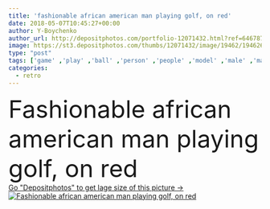 ```yaml
---
title: 'fashionable african american man playing golf, on red'
date: 2018-05-07T10:45:27+00:00
author: Y-Boychenko
author_url: http://depositphotos.com/portfolio-12071432.html?ref=64678756
image: https://st3.depositphotos.com/thumbs/12071432/image/19462/194626326/api_thumb_450.jpg?forcejpeg=true
type: "post"
tags: ['game' ,'play' ,'ball' ,'person' ,'people' ,'model' ,'male' ,'man' ,'style' ,'retro' ,'vintage' ,'fashion' ,'elegant' ,'stylish' ,'trendy' ,'player' ,'vogue' ,'alone' ,'eyeglasses' ,'glasses' ,'handsome' ,'jacket' ,'formal' ,'fashionable' ,'golf' ,'golfer' ,'afro' ,'modeling' ,'masculine' ,'styling' ,'copy space' ,'Studio Shot' ,'young adult' ,'african american' ,'golf club' ,'Fashion Shoot' ,'on red' ]
categories: 
  - retro
---
```

<div aling="center">
            <font size="60"> Fashionable african american man playing golf, on red</font>   
</div>
<div>
    <a href='https://depositphotos.com/194626326/stock-photo-fashionable-african-american-man-playing.html?ref=64678756' target=_blank > Go "Depositphotos" to get lage size of this picture ->
        <img href='https://depositphotos.com/194626326/stock-photo-fashionable-african-american-man-playing.html?ref=64678756' src='https://st3.depositphotos.com/12071432/19462/i/950/depositphotos_194626326-stock-photo-fashionable-african-american-man-playing.jpg?forcejpeg=true' alt='Fashionable african american man playing golf, on red' >
    </a>
</div>
